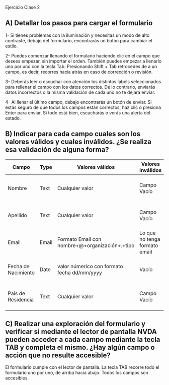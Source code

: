 Ejercicio Clase 2

## A) Detallar los pasos para cargar el formulario

1- Si tienes problemas con la iluminación y necesitas un modo de alto contraste, debajo del formulario, encontrarás un botón para cambiar el estilo.

2- Puedes comenzar llenando el formulario haciendo clic en el campo que desees empezar, sin importar el orden. También puedes empezar a llenarlo uno por uno con la tecla Tab. Presionando Shift + Tab retrocedes de a un campo, es decir, recorres hacia atrás en caso de corrección o revisión.
   
3- Deberás leer o escuchar con atención los distintos labels seleccionados para rellenar el campo con los datos correctos. De lo contrario, enviarás datos incorrectos o la misma validación de cada uno no te dejará enviar. 

4- Al llenar el último campo, debajo encontrarás un botón de enviar. Si estás seguro de que todos los campos están correctos, haz clic o presiona Enter para enviar. Si todo está bien, escucharás o verás una alerta del estado.

## B) Indicar para cada campo cuales son los valores válidos y cuales inválidos. ¿Se realiza esa validación de alguna forma?
|  Campo  | Type |Valores válidos|Valores inválidos| Validaciones |
|---------|------|---------------|-----------------|--------------|          
| Nombre  | Text |Cualquier valor|Campo Vacío      |Valida que tenga una longitud mayor a 1|
|Apellido | Text |Cualquier valor|Campo Vacío      |Valida que tenga una longitud mayor a 1|
|  Email  | Email|Formato Email con nombre+@+organización+.+tipo|Lo que no tenga formato email|Valida que incluya @+dominio valido|
|Fecha de Nacimiento|Date|valor númerico con formato fecha dd/mm/yyyy|Vacío|No permite letras ni otro formato que el impuesto| 
|Pais de Residencia|Text|Cualquier valor|Campo Vacío|Valida que tenga una longitud mayor a 1|

## C) Realizar una exploración del formulario y verificar si mediante el lector de pantalla NVDA pueden acceder a cada campo mediante la tecla TAB y completa el mismo. ¿Hay algún campo o acción que no resulte accesible?

El formulario cumple con el lector de pantalla. La tecla TAB recorre todo el formulario uno por uno, de arriba hacia abajo. Todos los campos son accesibles.
